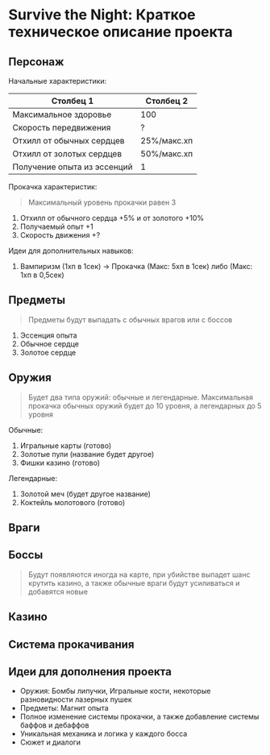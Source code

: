 ﻿# Survive the Night: Краткое техническое описание проекта

## Персонаж

Начальные характеристики:

|Столбец 1|Столбец 2|
|-|-----------|
|Максимальное здоровье|100|
|Скорость передвижения|?|
|Отхилл от обычных сердцев|25%/макс.хп|
|Отхилл от золотых сердцев|50%/макс.хп|
|Получение опыта из эссенций|1|

Прокачка характеристик:
> Максимальный уровень прокачки равен 3
1. Отхилл от обычного сердца +5% и от золотого +10%
1. Получаемый опыт +1
1. Скорость движения +?


Идеи для дополнительных навыков:
1. Вампиризм (1хп в 1сек) -> Прокачка (Макс: 5хп в 1сек) либо (Макс: 1хп в 0,5сек)

## Предметы
> Предметы будут выпадать с обычных врагов или с боссов

1. Эссенция опыта
2. Обычное сердце
3. Золотое сердце


## Оружия
> Будет два типа оружий: обычные и легендарные. Максимальная прокачка обычных оружий будет до 10 уровня, а легендарных до 5 уровня

Обычные: 
1. Игральные карты (готово)
2. Золотые пули (название будет другое)
3. Фишки казино (готово)

Легендарные:
1. Золотой меч (будет другое название)
2. Коктейль молотового (готово)


## Враги
> 

## Боссы
> Будут появляются иногда на карте, при убийстве выпадет шанс крутить казино, а также обычные враги будут усиливаться и добавятся новые 

## Казино

## Система прокачивания

## Идеи для дополнения проекта

* Оружия: Бомбы липучки, Игральные кости, некоторые разновидности лазерных пушек
* Предметы: Магнит опыта
* Полное изменение системы прокачки, а также добавление системы баффов и дебаффов
* Уникальная механика и логика у каждого босса
* Сюжет и диалоги

